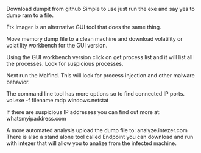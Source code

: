 Download dumpit from github
Simple to use just run the exe and say yes to dump ram to a file.

Ftk imager is an alternative GUI tool that does the same thing.

Move memory dump file to a clean machine and download volatility or volatility workbench for the GUI version. 

Using the GUI workbench version click on get process list and it will list all the processes.
Look for suspicious processes.

Next run the Malfind.
This will look for process injection and other malware behavior.  

The command line tool has more options so to find connected IP ports.
vol.exe -f filename.mdp windows.netstat

If there are suspicious IP addresses you can find out more at:
whatsmyipaddress.com

A more automated analysis upload the dump file to:
analyze.intezer.com
There is also a stand alone tool called Endpoint you can download and run with intezer that will allow you to analize from the infected machine.  